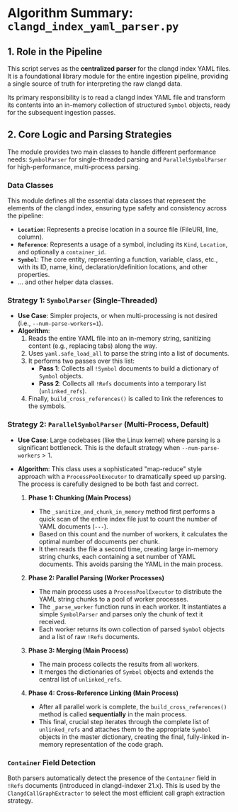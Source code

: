 # Algorithm Summary: `clangd_index_yaml_parser.py`

## 1. Role in the Pipeline

This script serves as the **centralized parser** for the clangd index YAML files. It is a foundational library module for the entire ingestion pipeline, providing a single source of truth for interpreting the raw clangd data.

Its primary responsibility is to read a clangd index YAML file and transform its contents into an in-memory collection of structured `Symbol` objects, ready for the subsequent ingestion passes.

## 2. Core Logic and Parsing Strategies

The module provides two main classes to handle different performance needs: `SymbolParser` for single-threaded parsing and `ParallelSymbolParser` for high-performance, multi-process parsing.

### Data Classes

This module defines all the essential data classes that represent the elements of the clangd index, ensuring type safety and consistency across the pipeline:

*   **`Location`**: Represents a precise location in a source file (FileURI, line, column).
*   **`Reference`**: Represents a usage of a symbol, including its `Kind`, `Location`, and optionally a `container_id`.
*   **`Symbol`**: The core entity, representing a function, variable, class, etc., with its ID, name, kind, declaration/definition locations, and other properties.
*   ... and other helper data classes.

### Strategy 1: `SymbolParser` (Single-Threaded)

-   **Use Case**: Simpler projects, or when multi-processing is not desired (i.e., `--num-parse-workers=1`).
-   **Algorithm**:
    1.  Reads the entire YAML file into an in-memory string, sanitizing content (e.g., replacing tabs) along the way.
    2.  Uses `yaml.safe_load_all` to parse the string into a list of documents.
    3.  It performs two passes over this list:
        *   **Pass 1**: Collects all `!Symbol` documents to build a dictionary of `Symbol` objects.
        *   **Pass 2**: Collects all `!Refs` documents into a temporary list (`unlinked_refs`).
    4.  Finally, `build_cross_references()` is called to link the references to the symbols.

### Strategy 2: `ParallelSymbolParser` (Multi-Process, Default)

-   **Use Case**: Large codebases (like the Linux kernel) where parsing is a significant bottleneck. This is the default strategy when `--num-parse-workers` > 1.
-   **Algorithm**: This class uses a sophisticated "map-reduce" style approach with a `ProcessPoolExecutor` to dramatically speed up parsing. The process is carefully designed to be both fast and correct.

    1.  **Phase 1: Chunking (Main Process)**
        *   The `_sanitize_and_chunk_in_memory` method first performs a quick scan of the entire index file just to count the number of YAML documents (`---`).
        *   Based on this count and the number of workers, it calculates the optimal number of documents per chunk.
        *   It then reads the file a second time, creating large in-memory string chunks, each containing a set number of YAML documents. This avoids parsing the YAML in the main process.

    2.  **Phase 2: Parallel Parsing (Worker Processes)**
        *   The main process uses a `ProcessPoolExecutor` to distribute the YAML string chunks to a pool of worker processes.
        *   The `_parse_worker` function runs in each worker. It instantiates a simple `SymbolParser` and parses only the chunk of text it received.
        *   Each worker returns its own collection of parsed `Symbol` objects and a list of raw `!Refs` documents.

    3.  **Phase 3: Merging (Main Process)**
        *   The main process collects the results from all workers.
        *   It merges the dictionaries of `Symbol` objects and extends the central list of `unlinked_refs`.

    4.  **Phase 4: Cross-Reference Linking (Main Process)**
        *   After all parallel work is complete, the `build_cross_references()` method is called **sequentially** in the main process.
        *   This final, crucial step iterates through the complete list of `unlinked_refs` and attaches them to the appropriate `Symbol` objects in the master dictionary, creating the final, fully-linked in-memory representation of the code graph.

### `Container` Field Detection

Both parsers automatically detect the presence of the `Container` field in `!Refs` documents (introduced in clangd-indexer 21.x). This is used by the `ClangdCallGraphExtractor` to select the most efficient call graph extraction strategy.